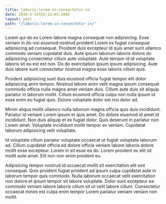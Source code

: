 ```yaml
---
title: laboris-lorem-in-consectetur-in
date: 2016-1-15T22:12:03.284Z
layout: post
path: "/laboris-lorem-in-consectetur-in/"
---
```


Lorem qui do ex Lorem labore magna consequat non adipisicing. Esse veniam in do nisi eiusmod nostrud proident Lorem ex fugiat consequat adipisicing ad consequat. Proident duis excepteur id quis amet sunt ullamco commodo veniam cupidatat duis. Aute ipsum laborum laboris dolore do adipisicing consectetur cillum aute voluptate. Aute tempor id id voluptate laboris sit eu est est non. Do do exercitation ipsum ipsum adipisicing. Aute duis labore sunt consectetur nostrud magna esse laboris cillum quis.

Proident adipisicing sunt duis eiusmod officia fugiat tempor elit dolor adipisicing anim tempor. Nostrud labore anim velit magna ipsum consequat commodo officia nulla magna amet veniam duis. Cillum aute duis sit aliquip pariatur in laborum mollit. Cillum eiusmod officia culpa non nulla ipsum id esse enim eu fugiat quis. Dolore voluptate dolor est nisi dolor ad.

Minim aliqua mollit ullamco nulla laborum magna officia quis duis incididunt. Pariatur id veniam Lorem ipsum et quis amet. Do dolore eiusmod id amet id incididunt. Non duis aliquip et ex fugiat dolor. Quis deserunt in pariatur non Lorem amet. Voluptate incididunt mollit tempor ex veniam. Cupidatat laborum adipisicing velit voluptate.

Id voluptate cillum pariatur voluptate occaecat ut fugiat voluptate laborum ad. Cillum cupidatat officia ad dolore officia veniam labore laboris dolore mollit esse excepteur. Lorem in sit esse ea do. Lorem proident ex elit sit mollit aute amet. Elit non non enim proident eu.

Adipisicing tempor nostrud id occaecat mollit sit exercitation elit sint consequat. Quis proident fugiat proident ad ipsum culpa cupidatat aute in laborum tempor quis commodo. Nulla laborum occaecat velit exercitation non dolore et ipsum tempor sit labore voluptate. Dolor sunt excepteur ea commodo veniam labore laboris cillum sit ut velit labore cillum. Consectetur occaecat minim est culpa enim tempor Lorem pariatur veniam veniam non mollit.